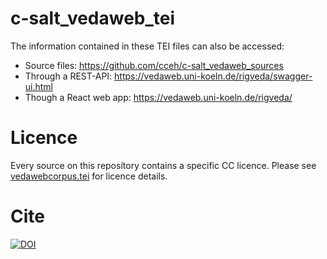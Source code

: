 # c-salt_vedaweb_tei

The information contained in these TEI files can also be accessed:

- Source files: https://github.com/cceh/c-salt_vedaweb_sources
- Through a REST-API: https://vedaweb.uni-koeln.de/rigveda/swagger-ui.html
- Though a React web app: https://vedaweb.uni-koeln.de/rigveda/

# Licence
Every source on this reposítory contains a specific CC licence. Please see <teiHeader> [vedawebcorpus.tei](https://github.com/cceh/c-salt_vedaweb_tei/blob/master/vedaweb_corpus.tei) for licence details.

# Cite

[![DOI](https://zenodo.org/badge/195203670.svg)](https://zenodo.org/badge/latestdoi/195203670)

